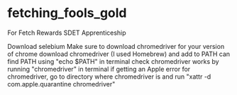 # fetching_fools_gold
For Fetch Rewards SDET Apprenticeship

Download selebium
Make sure to download chromedriver for your version of chrome
download chromedriver (I used Homebrew) and add to PATH 
can find PATH using "echo $PATH" in terminal
check chromedriver works by running "chromedriver" in terminal
if getting an Apple error for chromedriver, go to directory where chromedriver is and run "xattr -d com.apple.quarantine chromedriver"